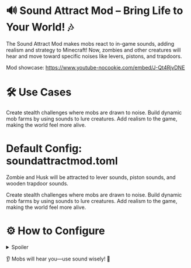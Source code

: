 # 🔊 Sound Attract Mod – Bring Life to Your World! 🎶

The Sound Attract Mod makes mobs react to in-game sounds, adding realism and strategy to Minecraft! Now, zombies and other creatures will hear and move toward specific noises like levers, pistons, and trapdoors.

Mod showcase:
https://www.youtube-nocookie.com/embed/J-Qt4RjvDNE

# 🛠 Use Cases
Create stealth challenges where mobs are drawn to noise.
Build dynamic mob farms by using sounds to lure creatures.
Add realism to the game, making the world feel more alive.

# Default Config: soundattractmod.toml
Zombie and Husk will be attracted to lever sounds, piston sounds, and wooden trapdoor sounds.

Create stealth challenges where mobs are drawn to noise.
Build dynamic mob farms by using sounds to lure creatures.
Add realism to the game, making the world feel more alive.

# ⚙️ How to Configure

<details>
<summary>Spoiler</summary>

Customize the hearing range (hearingRadius), reaction speed (scanCooldownTicks), and behavior after arrival (arrivalDistance).
Choose which mobs react (entities) and what sounds attract them (sounds).
Modify the soundattractmod.toml file or use in-game config tools.

For Example, my Walking Among The Dinosaur config:

#Sound Attract Mod Configuration
#This mod allows specific entities to be attracted to certain sounds.
#Modify this config to control which mobs react and what sounds they respond to.
#For valid sound events, check: https://minecraft.fandom.com/wiki/Sounds.json#Java_Edition_values
[soundattract]
#How long (in ticks) a sound remains 'interesting' after being heard. 20 ticks = 1 second.
soundLifetimeTicks = 120
#Maximum distance (in blocks) at which mobs will notice an attracted sound.
hearingRadius = 32
#List of sound events that attract these entities.
#Example: Add "minecraft:entity.creeper.primed" to attract mobs when a creeper starts to explode.
#Find valid sounds here: https://minecraft.fandom.com/wiki/Sounds.json#Java_Edition_values
sounds = ["minecraft:block.lever.click", "minecraft:block.piston.extend", "minecraft:block.piston.contract", "minecraft:block.wooden_trapdoor.open", "minecraft:block.wooden_trapdoor.close", "minecraft:block.bamboo_wood_trapdoor.open", "minecraft:block.bamboo_wood_trapdoor.close", "minecraft:block.cherry_wood_trapdoor.open", "minecraft:block.cherry_wood_trapdoor.close", "minecraft:block.iron_trapdoor.open", "minecraft:block.iron_trapdoor.close", "minecraft:block.wooden_door.open", "minecraft:block.wooden_door.close", "minecraft:block.bamboo_wood_door.open", "minecraft:block.bamboo_wood_door.close", "minecraft:block.cherry_wood_door.open", "minecraft:block.cherry_wood_door.close", "minecraft:block.iron_door.open", "minecraft:block.iron_door.close", "minecraft:block.sand.fall", "minecraft:block.gravel.fall", "minecraft:block.anvil.land", "minecraft:block.anvil.use", "minecraft:block.anvil.destroy", "minecraft:block.dispenser.dispense", "minecraft:block.dispenser.launch", "minecraft:block.tripwire.click_on", "minecraft:block.tripwire.click_off", "minecraft:block.grass.break", "minecraft:block.scaffolding.break"]
#List of entity IDs that should be attracted to certain sounds.
#Example: Add "minecraft:skeleton" to make skeletons react to sounds.
entities = ["fossil:tyrannosaurus", "fossil:allosaurus", "fossil:spinosaurus", "fossil:megalodon", "fossil:mosasaurus", "fossil:liopleurodon", "fossil:sarcosuchus", "fossil:smilodon", "fossil:quetzalcoatlus", "fossil:deinonychus", "fossil:velociraptor", "fossil:dilophosaurus", "fossil:ceratosaurus"]
#How often (in ticks) the mob scans for new sounds. 20 = once per second.
scanCooldownTicks = 120
#The distance (in blocks) at which the mob is considered to have reached the sound.
#Example: If set to 4.0, mobs will stop moving toward the sound when within 4 blocks.
arrivalDistance = 10.0




</details>



👂 Mobs will hear you—use sound wisely! 🎵
